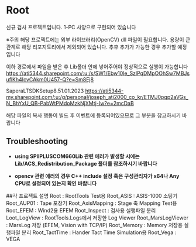 # Root
신규 검사 프로젝트입니다. 1-PC 사양으로 구현되어 있습니다




※주의
해당 프로젝트에는 외부 라이브러리(OpenCV) dll 파일이 필요합니다. 용량이 큰 관계로 해당 리포지토리에서 제외되어 있습니다. 추후 추가가 가능한 경우 추가할 예정입니다

이하 경로에서 파일을 받은 후 Lib폴더 안에 넣어주어야 정상적으로 실행이 가능합니다
https://ati5344.sharepoint.com/:u:/s/SW1/Ebw10le_SzlPqDMpOOhSw7MBJsuflKh4IcvCAkm0U457-Q?e=Sm8Ej8

SaperaLTSDKSetup8.51.01.2023
https://ati5344-my.sharepoint.com/:u:/g/personal/joseph_ati2000_co_kr/ETMJ0pqp2aVGs_N_BhYxU_QB-PabWtPMdoMzkNjXMtj-Iw?e=2mcDaB

해당 파일의 복사 행동이 빌드 후 이벤트에 등록되어있으므로 그 부분을 참고하시기 바랍니다

## Troubleshooting

* **using SPIIPLUSCOM660Lib 관련 에러가 발생할 시에는 Lib/ACS_Redistribution_Package 폴더를 참조하시기 바랍니다**

* **opencv 관련 에러의 경우 C++ include 설정 혹은 구성관리자가 x64나 Any CPU로 설정되어 있는지 확인 바랍니다**


##각 프로젝트 설명
Root : RootTools Test용
Root_ASIS : ASIS-1000 소팅기
Root_AUP01 : Tape 포장기
Root_AxisMapping : Stage 축 Mapping Test용
Root_EFEM : Wind2용 EFEM
Root_Inspect : 검사용 실행파일 분리
Loot_LogView : RootTools.Logs에서 저장한 Log Viewer
Root_MarsLogViewer : MarsLog 저장 (EFEM, Vision with TCP/IP)
Root_Memory : Memory 저장용 실행파일 분리
Root_TactTime : Hander Tact Time Simulation용
Root_Vega : VEGA